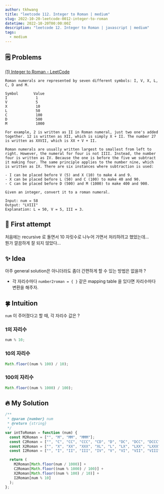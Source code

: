 ```yaml
---
author: tkhwang
title: "leetcode 112. Integer to Roman | medium"
slug: 2022-10-20-leetcode-0012-integer-to-roman
datetime: 2022-10-20T00:00:00Z
description: "leetcode 12. Integer to Roman | javascript | medium"
tags:
  - medium
---
```


## 🗒️ Problems

[(1) Integer to Roman - LeetCode](https://leetcode.com/problems/integer-to-roman/)

```
Roman numerals are represented by seven different symbols: I, V, X, L, C, D and M.

Symbol       Value
I             1
V             5
X             10
L             50
C             100
D             500
M             1000

For example, 2 is written as II in Roman numeral, just two one's added together. 12 is written as XII, which is simply X + II. The number 27 is written as XXVII, which is XX + V + II.

Roman numerals are usually written largest to smallest from left to right. However, the numeral for four is not IIII. Instead, the number four is written as IV. Because the one is before the five we subtract it making four. The same principle applies to the number nine, which is written as IX. There are six instances where subtraction is used:

- I can be placed before V (5) and X (10) to make 4 and 9.
- X can be placed before L (50) and C (100) to make 40 and 90.
- C can be placed before D (500) and M (1000) to make 400 and 900.

Given an integer, convert it to a roman numeral.
```

```
Input: num = 58
Output: "LVIII"
Explanation: L = 50, V = 5, III = 3.
```

## 🤔 First attempt

처음에는 recursive 로 돌면서 10 자릿수로 나누어 가면서 처리하려고 했었는데... <br />
뭔가 깔끔하게 잘 되지 않았다...

## ✨ Idea

아주 general solution은 아니더라도 좀더 간편하게 할 수 있는 방법은 없을까 ?

- 각 자리수마다 `number2roman = { }` 같은 mapping table 을 있다면 자리수마다 변환을 해주자.

## 🍀 Intuition

`num` 이 주어졌다고 할 때, 각 자리수 값은 ?

### 1의 자리수

```javascript
num % 10;
```

### 10의 자리수

```javascript
Math.floor((num % 100) / 10);
```

### 100의 자리수

```javascript
Math.floor((num % 1000) / 100);
```

## 🔥 My Solution

```javascript
/**
 * @param {number} num
 * @return {string}
 */
var intToRoman = function (num) {
  const M2Roman = ["", "M", "MM", "MMM"];
  const C2Roman = ["", "C", "CC", "CCC", "CD", "D", "DC", "DCC", "DCCC", "CM"];
  const X2Roman = ["", "X", "XX", "XXX", "XL", "L", "LX", "LXX", "LXXX", "XC"];
  const I2Roman = ["", "I", "II", "III", "IV", "V", "VI", "VII", "VIII", "IX"];

  return (
    M2Roman[Math.floor(num / 1000)] +
    C2Roman[Math.floor((num % 1000) / 100)] +
    X2Roman[Math.floor((num % 100) / 10)] +
    I2Roman[num % 10]
  );
};
```
